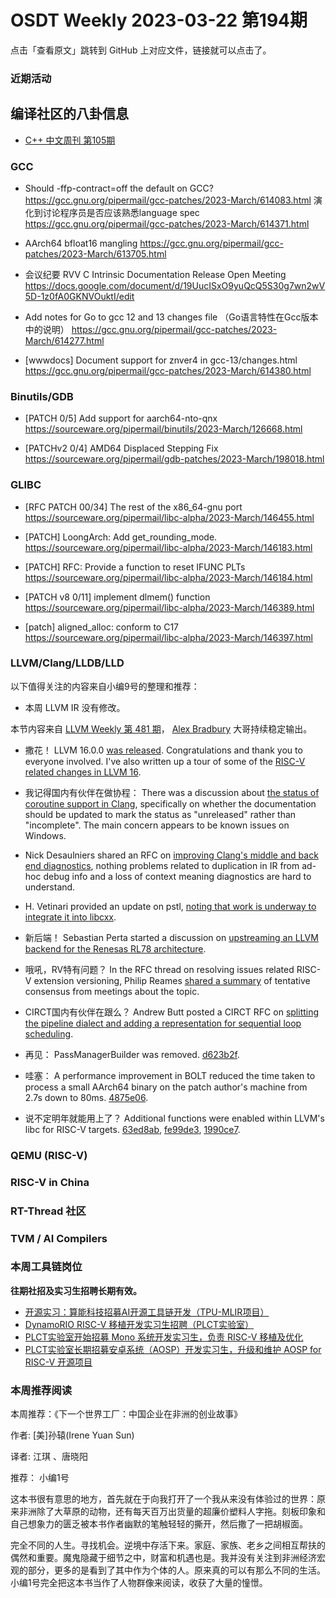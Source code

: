 # OSDT Weekly 2023-03-22 第194期

点击「查看原文」跳转到 GitHub 上对应文件，链接就可以点击了。

### 近期活动

## 编译社区的八卦信息

- [C++ 中文周刊 第105期](https://mp.weixin.qq.com/s/7Oeihc0DPXaCijUGdswjAQ)

### GCC

- Should -ffp-contract=off the default on GCC?
  https://gcc.gnu.org/pipermail/gcc-patches/2023-March/614083.html
  演化到讨论程序员是否应该熟悉language spec
  https://gcc.gnu.org/pipermail/gcc-patches/2023-March/614371.html

- AArch64 bfloat16 mangling
  https://gcc.gnu.org/pipermail/gcc-patches/2023-March/613705.html

- 会议纪要 RVV C Intrinsic Documentation Release Open Meeting
  https://docs.google.com/document/d/19UucISxO9yuQcQ5S30g7wn2wV5D-1z0fA0GKNVOuktI/edit

- Add notes for Go to gcc 12 and 13 changes file （Go语言特性在Gcc版本中的说明）
  https://gcc.gnu.org/pipermail/gcc-patches/2023-March/614277.html

- [wwwdocs] Document support for znver4 in gcc-13/changes.html
  https://gcc.gnu.org/pipermail/gcc-patches/2023-March/614380.html


### Binutils/GDB

- [PATCH 0/5] Add support for aarch64-nto-qnx
  https://sourceware.org/pipermail/binutils/2023-March/126668.html

- [PATCHv2 0/4] AMD64 Displaced Stepping Fix
  https://sourceware.org/pipermail/gdb-patches/2023-March/198018.html

### GLIBC

- [RFC PATCH 00/34] The rest of the x86_64-gnu port
  https://sourceware.org/pipermail/libc-alpha/2023-March/146455.html

- [PATCH] LoongArch: Add get_rounding_mode.
  https://sourceware.org/pipermail/libc-alpha/2023-March/146183.html

- [PATCH] RFC: Provide a function to reset IFUNC PLTs
  https://sourceware.org/pipermail/libc-alpha/2023-March/146184.html

- [PATCH v8 0/11] implement dlmem() function
  https://sourceware.org/pipermail/libc-alpha/2023-March/146389.html

- [patch] aligned_alloc: conform to C17
  https://sourceware.org/pipermail/libc-alpha/2023-March/146397.html

### LLVM/Clang/LLDB/LLD


以下值得关注的内容来自小编9号的整理和推荐：

- 本周 LLVM IR 没有修改。

本节内容来自 [LLVM Weekly 第 481 期](http://llvmweekly.org/issue/481)，
[Alex Bradbury](https://www.linkedin.com/in/alex-bradbury/) 大哥持续稳定输出。

* 撒花！ LLVM 16.0.0 [was released](https://discourse.llvm.org/t/llvm-16-0-0-release/69326).  Congratulations and thank you to everyone involved. I've also written up a tour of some of the [RISC-V related changes in LLVM 16](https://muxup.com/2023q1/whats-new-for-risc-v-in-llvm-16).


* 我记得国内有伙伴在做协程： There was a discussion about [the status of coroutine support in Clang](https://discourse.llvm.org/t/rfc-could-we-mark-coroutines-as-unreleased-now/69220), specifically on whether the documentation should be updated to mark the status as "unreleased" rather than "incomplete". The main concern appears to be known issues on Windows.

* Nick Desaulniers shared an RFC on [improving Clang's middle and back end diagnostics](https://discourse.llvm.org/t/rfc-improving-clangs-middle-and-back-end-diagnostics/69261), nothing problems related to duplication in IR from ad-hoc debug info and a loss of context meaning diagnostics are hard to understand.

* H. Vetinari provided an update on pstl, [noting that work is underway to integrate it into libcxx](https://discourse.llvm.org/t/pstl-status/64690/3).

* 新后端！ Sebastian Perta started a discussion on [upstreaming an LLVM backend for the Renesas RL78 architecture](https://discourse.llvm.org/t/upstreaming-an-new-llvm-backend-for-renesas-rl78/69235).

* 哦吼，RV特有问题？ In the RFC thread on resolving issues related RISC-V extension versioning, Philip Reames [shared a summary](https://discourse.llvm.org/t/rfc-resolving-issues-related-to-extension-versioning-in-risc-v/68472/8) of tentative consensus from meetings about the topic.

* CIRCT国内有伙伴在跟么？ Andrew Butt posted a CIRCT RFC on [splitting the pipeline dialect and adding a representation for sequential loop scheduling](https://discourse.llvm.org/t/rfc-split-pipeline-dialect-and-add-representation-for-sequential-loop-scheduling/69294).

* 再见： PassManagerBuilder was removed.
  [d623b2f](https://reviews.llvm.org/rGd623b2f95fd5).

* 哇塞： A performance improvement in BOLT reduced the time taken to process a small AArch64 binary on the patch author's machine from 2.7s down to 80ms.
  [4875e06](https://reviews.llvm.org/rG4875e0670926).


* 说不定明年就能用上了？ Additional functions were enabled within LLVM's libc for RISC-V targets.
  [63ed8ab](https://reviews.llvm.org/rG63ed8ab4dbb3),
  [fe99de3](https://reviews.llvm.org/rGfe99de31d949),
  [1990ce7](https://reviews.llvm.org/rG1990ce74dcbd).



### QEMU (RISC-V)

### RISC-V in China

### RT-Thread 社区

### TVM / AI Compilers

### 本周工具链岗位

**往期社招及实习生招聘长期有效。**

- [开源实习：算能科技招募AI开源工具链开发（TPU-MLIR项目）](https://mp.weixin.qq.com/s/IBJh0ip4k11PzIMZecsWSw)
- [DynamoRIO RISC-V 移植开发实习生招聘（PLCT实验室）](https://mp.weixin.qq.com/s/J_5TjT6DOqeOXJXQI5VQxw)
- [PLCT实验室开始招募 Mono 系统开发实习生，负责 RISC-V 移植及优化](https://mp.weixin.qq.com/s/whEW7Hay1jIP1tBzIPay1A)
- [PLCT实验室长期招募安卓系统（AOSP）开发实习生，升级和维护 AOSP for RISC-V 开源项目](https://mp.weixin.qq.com/s/dJP2cEB1nex2inR5c-cJog)


### 本周推荐阅读

本周推荐：《下一个世界工厂：中国企业在非洲的创业故事》

作者: [美]孙辕(Irene Yuan Sun)

译者: 江琪 、唐晓阳

推荐： 小编1号

这本书很有意思的地方，首先就在于向我打开了一个我从来没有体验过的世界：原来非洲除了大草原的动物，还有每天百万出货量的超廉价塑料人字拖。刻板印象和自己想象力的匮乏被本书作者幽默的笔触轻轻的撕开，然后撒了一把胡椒面。

完全不同的人生。寻找机会。逆境中存活下来。家庭、家族、老乡之间相互帮扶的偶然和重要。魔鬼隐藏于细节之中，财富和机遇也是。我并没有关注到非洲经济宏观的部分，更多的是看到了其中作为个体的人。原来真的可以有那么不同的生活。小编1号完全把这本书当作了人物群像来阅读，收获了大量的憧憬。
